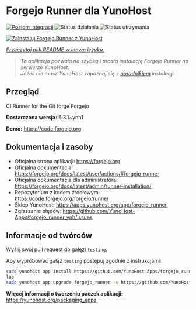 <!--
To README zostało automatycznie wygenerowane przez <https://github.com/YunoHost/apps/tree/master/tools/readme_generator>
Nie powinno być ono edytowane ręcznie.
-->

# Forgejo Runner dla YunoHost

[![Poziom integracji](https://apps.yunohost.org/badge/integration/forgejo_runner)](https://ci-apps.yunohost.org/ci/apps/forgejo_runner/)
![Status działania](https://apps.yunohost.org/badge/state/forgejo_runner)
![Status utrzymania](https://apps.yunohost.org/badge/maintained/forgejo_runner)

[![Zainstaluj Forgejo Runner z YunoHost](https://install-app.yunohost.org/install-with-yunohost.svg)](https://install-app.yunohost.org/?app=forgejo_runner)

*[Przeczytaj plik README w innym języku.](./ALL_README.md)*

> *Ta aplikacja pozwala na szybką i prostą instalację Forgejo Runner na serwerze YunoHost.*  
> *Jeżeli nie masz YunoHost zapoznaj się z [poradnikiem](https://yunohost.org/install) instalacji.*

## Przegląd

CI Runner for the Git forge Forgejo

**Dostarczona wersja:** 6.3.1~ynh1

**Demo:** <https://code.forgejo.org>
## Dokumentacja i zasoby

- Oficjalna strona aplikacji: <https://forgejo.org>
- Oficjalna dokumentacja: <https://forgejo.org/docs/latest/user/actions/#forgejo-runner>
- Oficjalna dokumentacja dla administratora: <https://forgejo.org/docs/latest/admin/runner-installation/>
- Repozytorium z kodem źródłowym: <https://code.forgejo.org/forgejo/runner>
- Sklep YunoHost: <https://apps.yunohost.org/app/forgejo_runner>
- Zgłaszanie błędów: <https://github.com/YunoHost-Apps/forgejo_runner_ynh/issues>

## Informacje od twórców

Wyślij swój pull request do [gałęzi `testing`](https://github.com/YunoHost-Apps/forgejo_runner_ynh/tree/testing).

Aby wypróbować gałąź `testing` postępuj zgodnie z instrukcjami:

```bash
sudo yunohost app install https://github.com/YunoHost-Apps/forgejo_runner_ynh/tree/testing --debug
lub
sudo yunohost app upgrade forgejo_runner -u https://github.com/YunoHost-Apps/forgejo_runner_ynh/tree/testing --debug
```

**Więcej informacji o tworzeniu paczek aplikacji:** <https://yunohost.org/packaging_apps>

